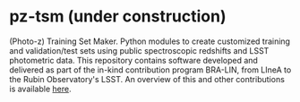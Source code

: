# pz-tsm (under construction)

(Photo-z) Training Set Maker. Python modules to create customized training and validation/test sets using public spectroscopic redshifts and LSST photometric data. This repository contains software developed and delivered as part of the in-kind contribution program BRA-LIN, from LIneA to the Rubin Observatory's LSST. An overview of this and other contributions is available [here](https://linea-it.github.io/pz-lsst-inkind-doc/).  
